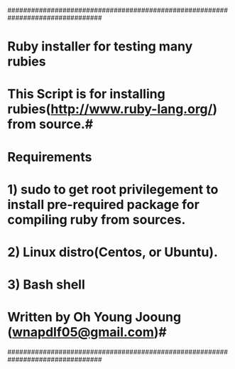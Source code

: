 ################################################################################
#                    Ruby installer for testing many rubies                    #
#                                                                              #
#  This Script is for installing rubies(http://www.ruby-lang.org/) from source.#
#  Requirements                                                                #
#                                                                              #
#  1) sudo to get root privilegement to install pre-required package for compiling ruby from sources.                                             #
#  2) Linux distro(Centos, or Ubuntu).                                         #
#  3) Bash shell                                                               #
#                                                                              #
#                                                                              #
#                              Written by Oh Young Jooung (wnapdlf05@gmail.com)#
################################################################################

